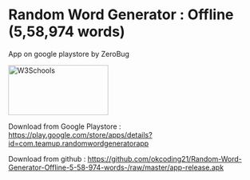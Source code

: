 # Random Word Generator : Offline (5,58,974 words)
 App on google playstore by ZeroBug



<p>
<a href="https://play.google.com/store/apps/details?id=com.teamup.randomwordgeneratorapp">
<img border="0" alt="W3Schools" src="https://user-images.githubusercontent.com/31806735/79375376-244b3b00-7f76-11ea-98ae-d0cd856b844c.png" width="200" height="100">
</a>
</p>


Download from Google Playstore : 
https://play.google.com/store/apps/details?id=com.teamup.randomwordgeneratorapp

Download from github : 
https://github.com/okcoding21/Random-Word-Generator-Offline-5-58-974-words-/raw/master/app-release.apk

